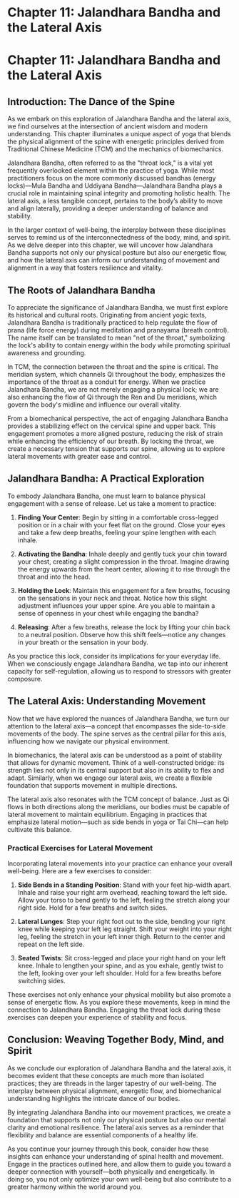 # Chapter 11: Jalandhara Bandha and the Lateral Axis

# Chapter 11: Jalandhara Bandha and the Lateral Axis

## Introduction: The Dance of the Spine

As we embark on this exploration of Jalandhara Bandha and the lateral axis, we find ourselves at the intersection of ancient wisdom and modern understanding. This chapter illuminates a unique aspect of yoga that blends the physical alignment of the spine with energetic principles derived from Traditional Chinese Medicine (TCM) and the mechanics of biomechanics. 

Jalandhara Bandha, often referred to as the "throat lock," is a vital yet frequently overlooked element within the practice of yoga. While most practitioners focus on the more commonly discussed bandhas (energy locks)—Mula Bandha and Uddiyana Bandha—Jalandhara Bandha plays a crucial role in maintaining spinal integrity and promoting holistic health. The lateral axis, a less tangible concept, pertains to the body’s ability to move and align laterally, providing a deeper understanding of balance and stability.

In the larger context of well-being, the interplay between these disciplines serves to remind us of the interconnectedness of the body, mind, and spirit. As we delve deeper into this chapter, we will uncover how Jalandhara Bandha supports not only our physical posture but also our energetic flow, and how the lateral axis can inform our understanding of movement and alignment in a way that fosters resilience and vitality.

## The Roots of Jalandhara Bandha

To appreciate the significance of Jalandhara Bandha, we must first explore its historical and cultural roots. Originating from ancient yogic texts, Jalandhara Bandha is traditionally practiced to help regulate the flow of prana (life force energy) during meditation and pranayama (breath control). The name itself can be translated to mean "net of the throat," symbolizing the lock's ability to contain energy within the body while promoting spiritual awareness and grounding.

In TCM, the connection between the throat and the spine is critical. The meridian system, which channels Qi throughout the body, emphasizes the importance of the throat as a conduit for energy. When we practice Jalandhara Bandha, we are not merely engaging a physical lock; we are also enhancing the flow of Qi through the Ren and Du meridians, which govern the body's midline and influence our overall vitality.

From a biomechanical perspective, the act of engaging Jalandhara Bandha provides a stabilizing effect on the cervical spine and upper back. This engagement promotes a more aligned posture, reducing the risk of strain while enhancing the efficiency of our breath. By locking the throat, we create a necessary tension that supports our spine, allowing us to explore lateral movements with greater ease and control.

## Jalandhara Bandha: A Practical Exploration

To embody Jalandhara Bandha, one must learn to balance physical engagement with a sense of release. Let us take a moment to practice:

1. **Finding Your Center**: Begin by sitting in a comfortable cross-legged position or in a chair with your feet flat on the ground. Close your eyes and take a few deep breaths, feeling your spine lengthen with each inhale.

2. **Activating the Bandha**: Inhale deeply and gently tuck your chin toward your chest, creating a slight compression in the throat. Imagine drawing the energy upwards from the heart center, allowing it to rise through the throat and into the head.

3. **Holding the Lock**: Maintain this engagement for a few breaths, focusing on the sensations in your neck and throat. Notice how this slight adjustment influences your upper spine. Are you able to maintain a sense of openness in your chest while engaging the bandha?

4. **Releasing**: After a few breaths, release the lock by lifting your chin back to a neutral position. Observe how this shift feels—notice any changes in your breath or the sensation in your body.

As you practice this lock, consider its implications for your everyday life. When we consciously engage Jalandhara Bandha, we tap into our inherent capacity for self-regulation, allowing us to respond to stressors with greater composure.

## The Lateral Axis: Understanding Movement

Now that we have explored the nuances of Jalandhara Bandha, we turn our attention to the lateral axis—a concept that encompasses the side-to-side movements of the body. The spine serves as the central pillar for this axis, influencing how we navigate our physical environment.

In biomechanics, the lateral axis can be understood as a point of stability that allows for dynamic movement. Think of a well-constructed bridge: its strength lies not only in its central support but also in its ability to flex and adapt. Similarly, when we engage our lateral axis, we create a flexible foundation that supports movement in multiple directions.

The lateral axis also resonates with the TCM concept of balance. Just as Qi flows in both directions along the meridians, our bodies must be capable of lateral movement to maintain equilibrium. Engaging in practices that emphasize lateral motion—such as side bends in yoga or Tai Chi—can help cultivate this balance.

### Practical Exercises for Lateral Movement

Incorporating lateral movements into your practice can enhance your overall well-being. Here are a few exercises to consider:

1. **Side Bends in a Standing Position**: Stand with your feet hip-width apart. Inhale and raise your right arm overhead, reaching toward the left side. Allow your torso to bend gently to the left, feeling the stretch along your right side. Hold for a few breaths and switch sides.

2. **Lateral Lunges**: Step your right foot out to the side, bending your right knee while keeping your left leg straight. Shift your weight into your right leg, feeling the stretch in your left inner thigh. Return to the center and repeat on the left side.

3. **Seated Twists**: Sit cross-legged and place your right hand on your left knee. Inhale to lengthen your spine, and as you exhale, gently twist to the left, looking over your left shoulder. Hold for a few breaths before switching sides.

These exercises not only enhance your physical mobility but also promote a sense of energetic flow. As you explore these movements, keep in mind the connection to Jalandhara Bandha. Engaging the throat lock during these exercises can deepen your experience of stability and focus.

## Conclusion: Weaving Together Body, Mind, and Spirit

As we conclude our exploration of Jalandhara Bandha and the lateral axis, it becomes evident that these concepts are much more than isolated practices; they are threads in the larger tapestry of our well-being. The interplay between physical alignment, energetic flow, and biomechanical understanding highlights the intricate dance of our bodies.

By integrating Jalandhara Bandha into our movement practices, we create a foundation that supports not only our physical posture but also our mental clarity and emotional resilience. The lateral axis serves as a reminder that flexibility and balance are essential components of a healthy life. 

As you continue your journey through this book, consider how these insights can enhance your understanding of spinal health and movement. Engage in the practices outlined here, and allow them to guide you toward a deeper connection with yourself—both physically and energetically. In doing so, you not only optimize your own well-being but also contribute to a greater harmony within the world around you.